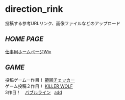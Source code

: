 # direction_rink
投稿する参考URLリンク、画像ファイルなどのアップロード
## *HOME PAGE*  
[仕事用ホームページWix](https://175b005gp12.wixsite.com/ishidukispage)  
## *GAME*  
投稿ゲーム一作目！ [範囲チェッカー](https://unityroom.com/games/runa_space_1/webgl)  
ゲーム投稿２作目！ [KILLER WOLF](https://175b005.github.io/WebGL/)  
3作目！　[バブルライン]()  
[add]()  

